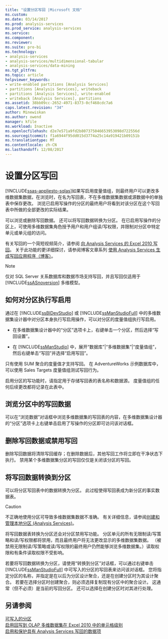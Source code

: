 ```yaml
---
title: "设置分区写回 |Microsoft 文档"
ms.custom: 
ms.date: 03/14/2017
ms.prod: analysis-services
ms.prod_service: analysis-services
ms.service: 
ms.component: 
ms.reviewer: 
ms.suite: pro-bi
ms.technology:
- analysis-services
- analysis-services/multidimensional-tabular
- analysis-services/data-mining
ms.tgt_pltfrm: 
ms.topic: article
helpviewer_keywords:
- write-enabled partitions [Analysis Services]
- partitions [Analysis Services], writeback
- partitions [Analysis Services], write-enabled
- writeback [Analysis Services], partitions
ms.assetid: 38bb09cc-2652-4971-8373-0cf468cdc7a6
caps.latest.revision: "34"
author: Minewiskan
ms.author: owend
manager: kfile
ms.workload: Inactive
ms.openlocfilehash: d2e7e571a9fd2b807375046653953098d722556d
ms.sourcegitcommit: f1a6944f95dd015d3774a25c14a919421b09151b
ms.translationtype: MT
ms.contentlocale: zh-CN
ms.lasthandoff: 12/08/2017
---
```

# <a name="set-partition-writeback"></a>设置分区写回
[!INCLUDE[ssas-appliesto-sqlas](../../includes/ssas-appliesto-sqlas.md)]如果写启用度量值组，则最终用户可以更改多维数据集数据，在浏览时，在名为写回表，不在多维数据集数据或源数据中的单独表中保存更改。 浏览已启用写操作的分区的最终用户将看到对该分区在这个写回表中所做的全部更改的实际结果。  
  
 可以浏览或删除写回数据。 还可以将写回数据转换为分区。 在已启用写操作的分区上，可使用多维数据集角色授予用户和用户组读/写权限，并限制对分区中特定单元或单元组的访问。  
  
 有关写回的一个简短视频简介，请参阅 [向 Analysis Services 的 Excel 2010 写回](http://go.microsoft.com/fwlink/p/?LinkId=394951)。 关于此功能的更详细探讨，请参阅博客文章系列 [使用 Analysis Services 生成写回应用程序（博客）](http://go.microsoft.com/fwlink/?LinkId=394977)。  
  
> [!NOTE]  
>  仅对 SQL Server 关系数据库和数据市场支持写回，并且写回仅适用于 [!INCLUDE[ssASnoversion](../../includes/ssasnoversion-md.md)] 多维模型。  
  
## <a name="how-to-write-enable-a-partition"></a>如何对分区执行写启用  
 通过在 [!INCLUDE[ssBIDevStudio](../../includes/ssbidevstudio-md.md)] 或 [!INCLUDE[ssManStudioFull](../../includes/ssmanstudiofull-md.md)] 中的多维数据集设计器中对分区本身执行写启用操作，可以对分区的度量值组执行写启用。  
  
-   在多维数据集设计器中的“分区”选项卡上，右键单击一个分区，然后选择“写回设置”。  
  
-   在 [!INCLUDE[ssManStudio](../../includes/ssmanstudio-md.md)] 中，展开“数据库”|“多维数据集”|“度量值组”，然后右键单击“写回”并选择“启用写回”。  
  
 只有使用 SUM 聚合的度量值才支持写回。 在 AdventureWorks 示例数据库中，可以使用 Sales Targets 度量值组测试写回行为。  
  
 启用分区的写功能时，请指定用于存储写回表的表名称和数据源。 度量值组的任何后续更改都将记录在此表中。  
  
## <a name="browse-writeback-data-in-a-partition"></a>浏览分区中的写回数据  
 可以在“浏览数据”对话框中浏览多维数据集的写回表的内容，在多维数据集设计器的“分区”选项卡上右键单击启用了写操作的分区即可访问该对话框。  
  
## <a name="delete-writeback-data-or-disable-writeback"></a>删除写回数据或禁用写回  
 删除写回数据将清除写回缓存；在删除数据后，其他写回工作将立即在干净状态下执行。 禁用某个多维数据集分区的写回仅仅是关闭该分区的写回。  
  
## <a name="convert-writeback-data-to-a-partition"></a>将写回数据转换到分区  
 可以将分区写回表中的数据转换为分区。 此过程使得写回表成为新分区的事实数据表。  
  
> [!CAUTION]  
>  不正确地使用分区可导致多维数据集数据不准确。 有关详细信息，请参阅[创建和管理本地分区 (Analysis Services)](../../analysis-services/multidimensional-models/create-and-manage-a-local-partition-analysis-services.md)。  
  
 将写回数据表转换为分区还会对分区禁用写功能。 分区单元的所有无限制读/写策略和读/写权限都将禁用，而且最终用户将无法更改显示的多维数据集数据。 （被禁用无限制读/写策略或读/写权限的最终用户仍然能够浏览多维数据集。）读取权限和有条件读取权限不受影响。  
  
 若要将写回数据转换为分区，请使用“转换到分区”对话框，可以通过右键单击 [!INCLUDE[ssManStudioFull](../../includes/ssmanstudiofull-md.md)] 中可写入的分区的写回表来访问该对话框。 您将指定分区的名称，并指定是在以后为分区设计聚合，还是在创建分区时为其设计聚合。 若要在选择分区时创建聚合，则必须选择复制现有分区中的聚合设计。 这通常（但不必须）是当前的写回分区。 还可以选择在创建分区时对其进行处理。  
  
## <a name="see-also"></a>另请参阅  
 [可写入的分区](../../analysis-services/multidimensional-models-olap-logical-cube-objects/partitions-write-enabled-partitions.md)   
 [启用回写到 OLAP 多维数据集在 Excel 2010 中的单元格级别](http://go.microsoft.com/fwlink/p/?LinkId=394952)   
 [启用和保护具有 Analysis Services 写回的数据项](http://go.microsoft.com/fwlink/p/?LinkId=394953)  
  
  
